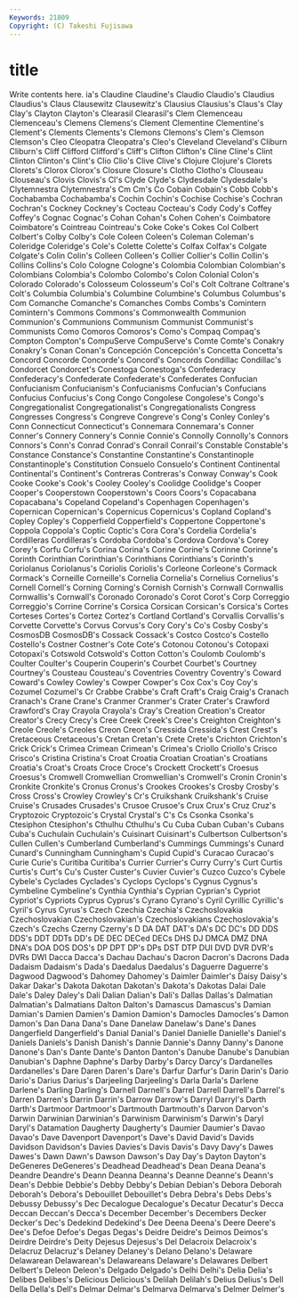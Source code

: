 ```yaml
---
Keywords: 21809 
Copyright: (C) Takeshi Fujisawa
---
```


# title

Write contents here.
ia's
Claudine Claudine's Claudio Claudio's Claudius Claudius's Claus Clausewitz Clausewitz's Clausius
Clausius's Claus's Clay Clay's Clayton Clayton's Clearasil Clearasil's Clem Clemenceau
Clemenceau's Clemens Clemens's Clement Clementine Clementine's Clement's Clements Clements's Clemons
Clemons's Clem's Clemson Clemson's Cleo Cleopatra Cleopatra's Cleo's Cleveland Cleveland's
Cliburn Cliburn's Cliff Clifford Clifford's Cliff's Clifton Clifton's Cline Cline's
Clint Clinton Clinton's Clint's Clio Clio's Clive Clive's Clojure Clojure's
Clorets Clorets's Clorox Clorox's Closure Closure's Clotho Clotho's Clouseau Clouseau's
Clovis Clovis's Cl's Clyde Clyde's Clydesdale Clydesdale's Clytemnestra Clytemnestra's Cm
Cm's Co Cobain Cobain's Cobb Cobb's Cochabamba Cochabamba's Cochin Cochin's
Cochise Cochise's Cochran Cochran's Cockney Cockney's Cocteau Cocteau's Cody Cody's
Coffey Coffey's Cognac Cognac's Cohan Cohan's Cohen Cohen's Coimbatore Coimbatore's
Cointreau Cointreau's Coke Coke's Cokes Col Colbert Colbert's Colby Colby's
Cole Coleen Coleen's Coleman Coleman's Coleridge Coleridge's Cole's Colette Colette's
Colfax Colfax's Colgate Colgate's Colin Colin's Colleen Colleen's Collier Collier's
Collin Collin's Collins Collins's Colo Cologne Cologne's Colombia Colombian Colombian's
Colombians Colombia's Colombo Colombo's Colon Colonial Colon's Colorado Colorado's Colosseum
Colosseum's Col's Colt Coltrane Coltrane's Colt's Columbia Columbia's Columbine Columbine's
Columbus Columbus's Com Comanche Comanche's Comanches Combs Combs's Comintern Comintern's
Commons Commons's Commonwealth Communion Communion's Communions Communism Communist Communist's Communists
Como Comoros Comoros's Como's Compaq Compaq's Compton Compton's CompuServe CompuServe's
Comte Comte's Conakry Conakry's Conan Conan's Concepción Concepción's Concetta Concetta's
Concord Concorde Concorde's Concord's Concords Condillac Condillac's Condorcet Condorcet's Conestoga
Conestoga's Confederacy Confederacy's Confederate Confederate's Confederates Confucian Confucianism Confucianism's Confucianisms
Confucian's Confucians Confucius Confucius's Cong Congo Congolese Congolese's Congo's Congregationalist
Congregationalist's Congregationalists Congress Congresses Congress's Congreve Congreve's Cong's Conley Conley's
Conn Connecticut Connecticut's Connemara Connemara's Conner Conner's Connery Connery's Connie
Connie's Connolly Connolly's Connors Connors's Conn's Conrad Conrad's Conrail Conrail's
Constable Constable's Constance Constance's Constantine Constantine's Constantinople Constantinople's Constitution Consuelo
Consuelo's Continent Continental Continental's Continent's Contreras Contreras's Conway Conway's Cook
Cooke Cooke's Cook's Cooley Cooley's Coolidge Coolidge's Cooper Cooper's Cooperstown
Cooperstown's Coors Coors's Copacabana Copacabana's Copeland Copeland's Copenhagen Copenhagen's Copernican
Copernican's Copernicus Copernicus's Copland Copland's Copley Copley's Copperfield Copperfield's Coppertone
Coppertone's Coppola Coppola's Coptic Coptic's Cora Cora's Cordelia Cordelia's Cordilleras
Cordilleras's Cordoba Cordoba's Cordova Cordova's Corey Corey's Corfu Corfu's Corina
Corina's Corine Corine's Corinne Corinne's Corinth Corinthian Corinthian's Corinthians Corinthians's
Corinth's Coriolanus Coriolanus's Coriolis Coriolis's Corleone Corleone's Cormack Cormack's Corneille
Corneille's Cornelia Cornelia's Cornelius Cornelius's Cornell Cornell's Corning Corning's Cornish
Cornish's Cornwall Cornwallis Cornwallis's Cornwall's Coronado Coronado's Corot Corot's Corp
Correggio Correggio's Corrine Corrine's Corsica Corsican Corsican's Corsica's Cortes Corteses
Cortes's Cortez Cortez's Cortland Cortland's Corvallis Corvallis's Corvette Corvette's Corvus
Corvus's Cory Cory's Co's Cosby Cosby's CosmosDB CosmosDB's Cossack Cossack's
Costco Costco's Costello Costello's Costner Costner's Cote Cote's Cotonou Cotonou's
Cotopaxi Cotopaxi's Cotswold Cotswold's Cotton Cotton's Coulomb Coulomb's Coulter Coulter's
Couperin Couperin's Courbet Courbet's Courtney Courtney's Cousteau Cousteau's Coventries Coventry
Coventry's Coward Coward's Cowley Cowley's Cowper Cowper's Cox Cox's Coy
Coy's Cozumel Cozumel's Cr Crabbe Crabbe's Craft Craft's Craig Craig's
Cranach Cranach's Crane Crane's Cranmer Cranmer's Crater Crater's Crawford Crawford's
Cray Crayola Crayola's Cray's Creation Creation's Creator Creator's Crecy Crecy's
Cree Creek Creek's Cree's Creighton Creighton's Creole Creole's Creoles Creon
Creon's Cressida Cressida's Crest Crest's Cretaceous Cretaceous's Cretan Cretan's Crete
Crete's Crichton Crichton's Crick Crick's Crimea Crimean Crimean's Crimea's Criollo
Criollo's Crisco Crisco's Cristina Cristina's Croat Croatia Croatian Croatian's Croatians
Croatia's Croat's Croats Croce Croce's Crockett Crockett's Croesus Croesus's Cromwell
Cromwellian Cromwellian's Cromwell's Cronin Cronin's Cronkite Cronkite's Cronus Cronus's Crookes
Crookes's Crosby Crosby's Cross Cross's Crowley Crowley's Cr's Cruikshank Cruikshank's
Cruise Cruise's Crusades Crusades's Crusoe Crusoe's Crux Crux's Cruz Cruz's
Cryptozoic Cryptozoic's Crystal Crystal's C's Cs Csonka Csonka's Ctesiphon Ctesiphon's
Cthulhu Cthulhu's Cu Cuba Cuban Cuban's Cubans Cuba's Cuchulain Cuchulain's
Cuisinart Cuisinart's Culbertson Culbertson's Cullen Cullen's Cumberland Cumberland's Cummings Cummings's
Cunard Cunard's Cunningham Cunningham's Cupid Cupid's Curacao Curacao's Curie Curie's
Curitiba Curitiba's Currier Currier's Curry Curry's Curt Curtis Curtis's Curt's
Cu's Custer Custer's Cuvier Cuvier's Cuzco Cuzco's Cybele Cybele's Cyclades
Cyclades's Cyclops Cyclops's Cygnus Cygnus's Cymbeline Cymbeline's Cynthia Cynthia's Cyprian
Cyprian's Cypriot Cypriot's Cypriots Cyprus Cyprus's Cyrano Cyrano's Cyril Cyrillic
Cyrillic's Cyril's Cyrus Cyrus's Czech Czechia Czechia's Czechoslovakia Czechoslovakian Czechoslovakian's
Czechoslovakians Czechoslovakia's Czech's Czechs Czerny Czerny's D DA DAT DAT's
DA's DC DC's DD DDS DDS's DDT DDTs DD's DE
DEC DECed DECs DHS DJ DMCA DMZ DNA DNA's DOA
DOS DOS's DP DPT DP's DPs DST DTP DUI DVD
DVR DVR's DVRs DWI Dacca Dacca's Dachau Dachau's Dacron Dacron's
Dacrons Dada Dadaism Dadaism's Dada's Daedalus Daedalus's Daguerre Daguerre's Dagwood
Dagwood's Dahomey Dahomey's Daimler Daimler's Daisy Daisy's Dakar Dakar's Dakota
Dakotan Dakotan's Dakota's Dakotas Dalai Dale Dale's Daley Daley's Dali
Dalian Dalian's Dali's Dallas Dallas's Dalmatian Dalmatian's Dalmatians Dalton Dalton's
Damascus Damascus's Damian Damian's Damien Damien's Damion Damion's Damocles Damocles's
Damon Damon's Dan Dana Dana's Dane Danelaw Danelaw's Dane's Danes
Dangerfield Dangerfield's Danial Danial's Daniel Danielle Danielle's Daniel's Daniels Daniels's
Danish Danish's Dannie Dannie's Danny Danny's Danone Danone's Dan's Dante
Dante's Danton Danton's Danube Danube's Danubian Danubian's Daphne Daphne's Darby
Darby's Darcy Darcy's Dardanelles Dardanelles's Dare Daren Daren's Dare's Darfur
Darfur's Darin Darin's Dario Dario's Darius Darius's Darjeeling Darjeeling's Darla
Darla's Darlene Darlene's Darling Darling's Darnell Darnell's Darrel Darrell Darrell's
Darrel's Darren Darren's Darrin Darrin's Darrow Darrow's Darryl Darryl's Darth
Darth's Dartmoor Dartmoor's Dartmouth Dartmouth's Darvon Darvon's Darwin Darwinian Darwinian's
Darwinism Darwinism's Darwin's Daryl Daryl's Datamation Daugherty Daugherty's Daumier Daumier's
Davao Davao's Dave Davenport Davenport's Dave's David David's Davids Davidson
Davidson's Davies Davies's Davis Davis's Davy Davy's Dawes Dawes's Dawn
Dawn's Dawson Dawson's Day Day's Dayton Dayton's DeGeneres DeGeneres's Deadhead
Deadhead's Dean Deana Deana's Deandre Deandre's Deann Deanna Deanna's Deanne
Deanne's Deann's Dean's Debbie Debbie's Debby Debby's Debian Debian's Debora
Deborah Deborah's Debora's Debouillet Debouillet's Debra Debra's Debs Debs's Debussy
Debussy's Dec Decalogue Decalogue's Decatur Decatur's Decca Deccan Deccan's Decca's
December December's Decembers Decker Decker's Dec's Dedekind Dedekind's Dee Deena
Deena's Deere Deere's Dee's Defoe Defoe's Degas Degas's Deidre Deidre's
Deimos Deimos's Deirdre Deirdre's Deity Dejesus Dejesus's Del Delacroix Delacroix's
Delacruz Delacruz's Delaney Delaney's Delano Delano's Delaware Delawarean Delawarean's Delawareans
Delaware's Delawares Delbert Delbert's Deleon Deleon's Delgado Delgado's Delhi Delhi's
Delia Delia's Delibes Delibes's Delicious Delicious's Delilah Delilah's Delius Delius's
Dell Della Della's Dell's Delmar Delmar's Delmarva Delmarva's Delmer Delmer's
